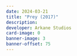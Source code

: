 ```yaml
---
date: 2024-03-21
title: "Prey (2017)"
description:
developer: Arkane Studios
card-image: 0
banner-image: 3
banner-offset: 75
---
```

